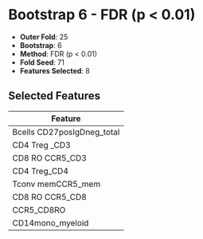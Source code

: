 # Bootstrap 6 - FDR (p < 0.01)

- **Outer Fold**: 25
- **Bootstrap**: 6
- **Method**: FDR (p < 0.01)
- **Fold Seed**: 71
- **Features Selected**: 8

## Selected Features

| Feature |
|---------|
| Bcells CD27posIgDneg_total |
| CD4 Treg _CD3 |
| CD8 RO CCR5_CD3 |
| CD4 Treg_CD4 |
| Tconv memCCR5_mem |
| CD8 RO CCR5_CD8 |
| CCR5_CD8RO |
| CD14mono_myeloid |
